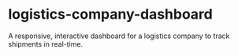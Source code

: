 # logistics-company-dashboard
A responsive, interactive dashboard for a logistics company to track shipments in real-time.
